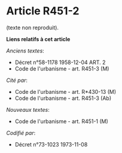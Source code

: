 # Article R451-2

(texte non reproduit).

**Liens relatifs à cet article**

_Anciens textes_:

  - Décret n°58-1178 1958-12-04 ART. 2
  - Code de l'urbanisme - art. R451-3 (M)

_Cité par_:

  - Code de l'urbanisme - art. R*430-13 (M)
  - Code de l'urbanisme - art. R451-3 (Ab)

_Nouveaux textes_:

  - Code de l'urbanisme - art. R451-1 (M)

_Codifié par_:

  - Décret n°73-1023 1973-11-08
